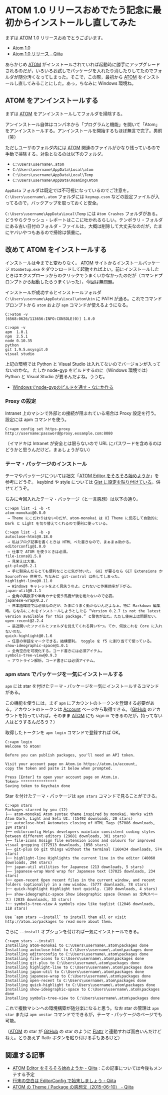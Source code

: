 # ATOM 1.0 リリースおめでたう記念に最初からインストールし直してみた

まずは [ATOM] 1.0 リリースおめでとうございます。

- [Atom 1.0](http://blog.atom.io/2015/06/25/atom-1-0.html)
- [Atom 1.0 リリース - Qiita](http://qiita.com/tomoyaton/items/f4be24cc7152ce8b4107)

あらかじめ [ATOM] がインストールされていれば起動時に勝手にアップグレードされるのだが，いろいろお試しでパッケージを入れたり消したりしてたのでフォルダが随分汚くなってしまった。そこで，この際，最初から [ATOM] をインストールし直してみることにした。あっ，ちなみに Windows 環境ね。

## ATOM をアンインストールする

まずは [ATOM] をアンインストールしてフォルダを掃除する。

アンインストール自体はコンパネから「プログラムと機能」を開いて「Atom」をアンインストールする。アンインストールを開始するもほぼ無言で完了。男前（笑）

ただしユーザのフォルダ内には [ATOM] 関連のファイルがかなり残っているので手動で掃除する。対象となるのは以下のフォルダ。

- `C:\Users\username\.atom`
- `C:\Users\username\AppData\Local\atom`
- `C:\Users\username\AppData\Local\Temp`
- `C:\Users\username\AppData\Roaming\Atom`

`AppData` フォルダは既定では不可視になっているのでご注意を。 `C:\Users\username\.atom` フォルダには `keymap.cson` などの設定ファイルが入ってるので，バックアップを取っておくと安全。

`C:\Users\username\AppData\Local\Temp` には `Atom Crashes` フォルダがある。どうやらクラッシュ・レポートはここに吐かれるらしい。テンポラリ・フォルダにある古い日付のフォルダ・ファイルは，大概は削除して大丈夫なのだが，たまにヤバいやつもあるので掃除は慎重に。

## 改めて ATOM をインストールする

インストールは今までと変わりなく。 [ATOM] サイトからインストールパッケージ `AtomSetup.exe` をダウンロードして起動すればよい。前にインストールしたときはエクスプローラからのクリックでうまくいかなかったのだが（コマンドプロンプトから起動したらうまくいった），今回は無問題。

インストールが成功するとインストールフォルダ `C:\Users\username\AppData\Local\atom\bin` に PATH が通る。これでコマンドプロンプトから `atom` および `apm` コマンドが使えるようになる。

```shell
C:>atom -v
[6568:0626/113656:INFO:CONSOLE(0)] 1.0.0

C:>apm -v
apm  1.0.1
npm  2.5.1
node 0.10.35
python
git 1.9.5.msysgit.0
visual studio
```

上記の環境では Python と Visual Studio は入れてないのでバージョンが入ってないのかな。
たしか node-gyp をビルドするのに（Windows 環境では） Python と Visual Studio が要るんだよね。ううむ。

- [Windowsでnode-gypのビルドを通す - なにか作る](http://create-something.hatenadiary.jp/entry/2014/07/13/021655)

### Proxy の設定

Intranet 上のマシンで外部との接続が阻まれている場合は Proxy 設定を行う。設定には apm コマンドを使う。

```shell
C:>apm config set https-proxy http://username:password@proxy.exsample.com:8080
```

（イマドキは Intranet が安全とは限らないので URL にパスワードを含めるのはどうかと思うんだけど，まぁしょうがない）

### テーマ・パッケージのインストール

テーマやパッケージについては拙文「[ATOM Editor をそろそろ始めようか](http://qiita.com/spiegel-im-spiegel/items/3d41d98dacc107d73431)」を参考にどうぞ。 keybind や style については [Gist に設定を貼り付けている](https://gist.github.com/spiegel-im-spiegel/e6e9c7340987f1607b2c)。併せてどうぞ。

ちみに今回入れたテーマ・パッケージ（と一言感想）は以下の通り。

```shell
C:>apm list -i -b -t
atom-monokai@0.8.0
 → Theme にこだわりはないのだが、atom-monokai は UI Theme に反応して自動的に Dark と Light を切り替えてくれるので便利に使っている。
```

```shell
C:>apm list -i -b -p
autoclose-html@0.18.0
 → 私はブログ記事を書くときは HTML べた書きなので、まぁまぁ助かる。
editorconfig@1.0.0
 → 仕事で ATOM を使うときは必須。
file-icons@1.5.8
 → 見栄えは大事。
git-plus@5.2.1
 → 手に馴染んだらとても便利なことに気が付いた。 GUI が要るなら GIT Extensions か SourceTree 併用で。ちなみに git-control は外してしまった。
highlight-line@0.11.0
 → Windows キャレットをよく見失うのよ。これないと作業効率が下がる。
japan-util@0.1.1
 → 全角の英数字や半角カナを使う馬鹿が後を絶たないので必要。
japanese-wrap@0.2.7
 → 日本語環境では必須なのだが、たまにうまく動かないんだよなぁ。特に Markdown 編集時。ちなみにこれをインストールしようとしたら “Version 0.2.7 is not the latest version available for this package.” と警告が出た。ただし使用上は問題ない。
open-recent@2.2.4
 → 最近開いたファイルとフォルダを覚えてくれる賢いやつ。てか、何故これを Core に入れないのだ。
quick-highlight@0.1.6
 → 任意の単語をマークできる。結構便利。 toggle を f5 に割り当てて使っている。
show-ideographic-space@1.0.1
 → 全角空白を可視化する。コード書きには必須アイテム。
symbols-tree-view@0.9.3
 → アウトライン解析。コード書きには必須アイテム。
```

### apm stars でパッケージを一気にインストールする

`apm` には star を付けたテーマ・パッケージを一気にインストールするコマンドがある。

この機能を使うには，まず `apm` にアカウントのトークンを登録する必要がある。アカウントのトークンは [Account](https://atom.io/account) ページから取得できる。（[GitHub] のアカウントを持っていれば，そのまま [ATOM] にも sign in できるのだが，持ってない人はどうするんだろう？）

取得したトークンを `apm login` コマンドで登録すれば OK。

```shell
C:>apm login
Welcome to Atom!

Before you can publish packages, you'll need an API token.

Visit your account page on Atom.io https://atom.io/account,
copy the token and paste it below when prompted.

Press [Enter] to open your account page on Atom.io.
Token> ****************
Saving token to Keychain done
```

Star を付けたテーマ・パッケージは `apm stars` コマンドで見ることができる。

```shell
C:>apm stars
Packages starred by you (12)
├── atom-monokai Atom syntax theme inspired by monokai. Works with Atom Dark, Light and Seti UI. (15492 downloads, 20 stars)
├── autoclose-html Automates closing of HTML Tags (57086 downloads, 184 stars)
├── editorconfig Helps developers maintain consistent coding styles between different editors (29681 downloads, 301 stars)
├── file-icons Assign file extension icons and colours for improved visual grepping (172513 downloads, 1058 stars)
├── git-plus Do git things without the terminal (160434 downloads, 574 stars)
├── highlight-line Highlights the current line in the editor (40060 downloads, 294 stars)
├── japan-util utilities for Japanese (213 downloads, 5 stars)
├── japanese-wrap Word wrap for Japanese text (37025 downloads, 234 stars)
├── open-recent Open recent files in the current window, and recent folders (optionally) in a new window. (5777 downloads, 78 stars)
├── quick-highlight Highlight text quickly. (189 downloads, 4 stars)
├── show-ideographic-space Show ideographic space (known as 全角スペース) (2035 downloads, 33 stars)
└── symbols-tree-view A symbols view like taglist (12046 downloads, 118 stars)

Use `apm stars --install` to install them all or visit http://atom.io/packages to read more about them.
```

さらに `--install` オプションを付ければ一気にインストールできる。

```shell
C:>apm stars --install
Installing atom-monokai to C:\Users\username\.atom\packages done
Installing autoclose-html to C:\Users\username\.atom\packages done
Installing editorconfig to C:\Users\username\.atom\packages done
Installing file-icons to C:\Users\username\.atom\packages done
Installing git-plus to C:\Users\username\.atom\packages done
Installing highlight-line to C:\Users\username\.atom\packages done
Installing japan-util to C:\Users\username\.atom\packages done
Installing japanese-wrap to C:\Users\username\.atom\packages done
Installing open-recent to C:\Users\username\.atom\packages done
Installing quick-highlight to C:\Users\username\.atom\packages done
Installing show-ideographic-space to C:\Users\username\.atom\packages done
Installing symbols-tree-view to C:\Users\username\.atom\packages done
```

これで複数マシンへの環境構築が随分楽になると思う。なお star の管理は `apm star` または `apm unstar` コマンドでできるが，テーマ・パッケージのページでも可能。

（[ATOM] の star が [GitHub] の star のように [Flattr](https://flattr.com/) と連動すれば面白いんだけどねぇ。とりあえず flattr ボタンを貼り付ける手もあるけど）

## 関連する記事

- [ATOM Editor をそろそろ始めようか - Qiita](http://qiita.com/spiegel-im-spiegel/items/3d41d98dacc107d73431) : この記事については今後もメンテする予定
- [行末の空白は EditorConfig で始末しましょう - Qiita](http://qiita.com/spiegel-im-spiegel/items/a1b4d1ad2a6693ae33e4)
- [ATOM の Theme / Package の感想文（2015-06-10） - Qiita](http://qiita.com/spiegel-im-spiegel/items/115fea37ad2e515f6641)

[ATOM]: https://atom.io/ "Atom"
[GitHub]: https://github.com/ "GitHub"
